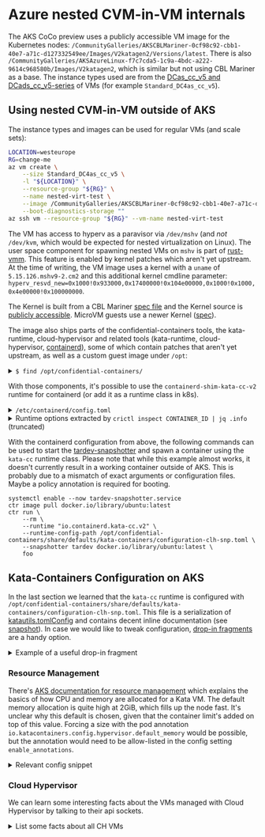 # Azure nested CVM-in-VM internals

The AKS CoCo preview uses a publicly accessible VM image for the Kubernetes nodes: `/CommunityGalleries/AKSCBLMariner-0cf98c92-cbb1-40e7-a71c-d127332549ee/Images/V2katagen2/Versions/latest`.
There is also `/CommunityGalleries/AKSAzureLinux-f7c7cda5-1c9a-4bdc-a222-9614c968580b/Images/V2katagen2`, which is similar but not using CBL Mariner as a base.
The instance types used are from the [DCas_cc_v5 and DCads_cc_v5-series](https://learn.microsoft.com/en-us/azure/virtual-machines/dcasccv5-dcadsccv5-series) of VMs (for example `Standard_DC4as_cc_v5`).

## Using nested CVM-in-VM outside of AKS

The instance types and images can be used for regular VMs (and scale sets):

```sh
LOCATION=westeurope
RG=change-me
az vm create \
    --size Standard_DC4as_cc_v5 \
    -l "${LOCATION}" \
    --resource-group "${RG}" \
    --name nested-virt-test \
    --image /CommunityGalleries/AKSCBLMariner-0cf98c92-cbb1-40e7-a71c-d127332549ee/Images/V2katagen2/Versions/latest \
    --boot-diagnostics-storage ""
az ssh vm --resource-group "${RG}" --vm-name nested-virt-test
```

The VM has access to hyperv as a paravisor via `/dev/mshv` (and *not* `/dev/kvm`, which would be expected for nested virtualization on Linux). The user space component for spawning nested VMs on `mshv` is part of [rust-vmm](https://github.com/rust-vmm/mshv).
This feature is enabled by kernel patches which aren't yet upstream. At the time of writing, the VM image uses a kernel with a `uname` of `5.15.126.mshv9-2.cm2` and this additional kernel cmdline parameter: `hyperv_resvd_new=0x1000!0x933000,0x17400000!0x104e00000,0x1000!0x1000,0x4e00000!0x100000000`.

The Kernel is built from a CBL Mariner [spec file](https://github.com/microsoft/CBL-Mariner/blob/2.0/SPECS/kernel-mshv/kernel-mshv.spec) and the Kernel source is [publicly accessible](https://cblmarinerstorage.blob.core.windows.net/sources/core/kernel-mshv-5.15.126.mshv9.tar.gz).
MicroVM guests use a newer Kernel ([spec](https://github.com/microsoft/CBL-Mariner/tree/2.0/SPECS/kernel-uvm-cvm)).

The image also ships parts of the confidential-containers tools, the kata-runtime, cloud-hypervisor and related tools (kata-runtime, cloud-hypervisor, [containerd](https://github.com/microsoft/confidential-containers-containerd)), some of which contain patches that aren't yet upstream, as well as a custom guest image under `/opt`:

<details>
<summary><code>$ find /opt/confidential-containers/</code></summary>

```shell-session
/opt/confidential-containers/
/opt/confidential-containers/libexec
/opt/confidential-containers/libexec/virtiofsd
/opt/confidential-containers/bin
/opt/confidential-containers/bin/kata-runtime
/opt/confidential-containers/bin/kata-monitor
/opt/confidential-containers/bin/cloud-hypervisor
/opt/confidential-containers/bin/cloud-hypervisor-snp
/opt/confidential-containers/bin/kata-collect-data.sh
/opt/confidential-containers/share
/opt/confidential-containers/share/kata-containers
/opt/confidential-containers/share/kata-containers/vmlinux.container
/opt/confidential-containers/share/kata-containers/kata-containers-igvm-debug.img
/opt/confidential-containers/share/kata-containers/kata-containers.img
/opt/confidential-containers/share/kata-containers/reference-info-base64
/opt/confidential-containers/share/kata-containers/kata-containers-igvm.img
/opt/confidential-containers/share/defaults
/opt/confidential-containers/share/defaults/kata-containers
/opt/confidential-containers/share/defaults/kata-containers/configuration-clh-snp.toml
/opt/confidential-containers/share/defaults/kata-containers/configuration-clh.toml
```
</details>

With those components, it's possible to use the `containerd-shim-kata-cc-v2` runtime for containerd (or add it as a runtime class in k8s).

<details>
<summary><code>/etc/containerd/config.toml</code></summary>

```toml
version = 2
oom_score = 0
[plugins."io.containerd.grpc.v1.cri"]
  sandbox_image = "mcr.microsoft.com/oss/kubernetes/pause:3.6"
  [plugins."io.containerd.grpc.v1.cri".containerd]
      disable_snapshot_annotations = false
    default_runtime_name = "runc"
    [plugins."io.containerd.grpc.v1.cri".containerd.runtimes.runc]
      runtime_type = "io.containerd.runc.v2"
    [plugins."io.containerd.grpc.v1.cri".containerd.runtimes.runc.options]
      BinaryName = "/usr/bin/runc"
    [plugins."io.containerd.grpc.v1.cri".containerd.runtimes.untrusted]
      runtime_type = "io.containerd.runc.v2"
    [plugins."io.containerd.grpc.v1.cri".containerd.runtimes.untrusted.options]
      BinaryName = "/usr/bin/runc"
  [plugins."io.containerd.grpc.v1.cri".cni]
    bin_dir = "/opt/cni/bin"
    conf_dir = "/etc/cni/net.d"
    conf_template = "/etc/containerd/kubenet_template.conf"
  [plugins."io.containerd.grpc.v1.cri".registry]
    config_path = "/etc/containerd/certs.d"
  [plugins."io.containerd.grpc.v1.cri".registry.headers]
    X-Meta-Source-Client = ["azure/aks"]
[metrics]
  address = "0.0.0.0:10257"
[plugins."io.containerd.grpc.v1.cri".containerd.runtimes.kata]
  runtime_type = "io.containerd.kata.v2"
[plugins."io.containerd.grpc.v1.cri".containerd.runtimes.katacli]
  runtime_type = "io.containerd.runc.v1"
[plugins."io.containerd.grpc.v1.cri".containerd.runtimes.katacli.options]
  NoPivotRoot = false
  NoNewKeyring = false
  ShimCgroup = ""
  IoUid = 0
  IoGid = 0
  BinaryName = "/usr/bin/kata-runtime"
  Root = ""
  CriuPath = ""
  SystemdCgroup = false
[proxy_plugins]
  [proxy_plugins.tardev]
    type = "snapshot"
    address = "/run/containerd/tardev-snapshotter.sock"
[plugins."io.containerd.grpc.v1.cri".containerd.runtimes.kata-cc]
  snapshotter = "tardev"
  runtime_type = "io.containerd.kata-cc.v2"
  privileged_without_host_devices = true
  pod_annotations = ["io.katacontainers.*"]
  [plugins."io.containerd.grpc.v1.cri".containerd.runtimes.kata-cc.options]
    ConfigPath = "/opt/confidential-containers/share/defaults/kata-containers/configuration-clh-snp.toml"
```
</details>

<details>
<summary>Runtime options extracted by <code>crictl inspect CONTAINER_ID | jq .info</code> (truncated)</summary>

```json
{
    "snapshotKey": "070f6f2f0ec920cc9e8c050bf08730c79d4af43c640b8cfc16002b8f1e009767",
    "snapshotter": "tardev",
    "runtimeType": "io.containerd.kata-cc.v2",
    "runtimeOptions": {
      "config_path": "/opt/confidential-containers/share/defaults/kata-containers/configuration-clh-snp.toml"
    }
}
```
</details>

With the containerd configuration from above, the following commands can be used to start the [tardev-snapshotter](https://github.com/kata-containers/tardev-snapshotter) and spawn a container using the `kata-cc` runtime class.
Please note that while this example almost works, it doesn't currently result in a working container outside of AKS.
This is probably due to a mismatch of exact arguments or configuration files.
Maybe a policy annotation is required for booting.

```
systemctl enable --now tardev-snapshotter.service
ctr image pull docker.io/library/ubuntu:latest
ctr run \
    --rm \
    --runtime "io.containerd.kata-cc.v2" \
    --runtime-config-path /opt/confidential-containers/share/defaults/kata-containers/configuration-clh-snp.toml \
    --snapshotter tardev docker.io/library/ubuntu:latest \
    foo
```

## Kata-Containers Configuration on AKS

In the last section we learned that the `kata-cc` runtime is configured with
`/opt/confidential-containers/share/defaults/kata-containers/configuration-clh-snp.toml`.
This file is a serialization of [katautils.tomlConfig] and contains decent inline documentation
(see [snapshot]). In case we would like to tweak configuration, [drop-in fragments] are a handy
option.

<details>
<summary>Example of a useful drop-in fragment</summary>

```sh
cat >/opt/confidential-containers/share/defaults/kata-containers/config.d/10-memory.toml <<EOF
[hypervisor.clh]
default_memory = 256
EOF
```
</details>

[katautils.tomlConfig]: https://github.com/kata-containers/kata-containers/blob/40d9a65/src/runtime/pkg/katautils/config.go#L64
[snapshot]: https://gist.github.com/burgerdev/6133d56deb1722a746df2269f4d33160
[drop-in fragments]: https://github.com/kata-containers/kata-containers/blob/main/src/runtime/README.md#drop-in-configuration-file-fragments

### Resource Management

There's [AKS documentation for resource management] which explains the basics of how CPU and
memory are allocated for a Kata VM.
The default memory allocation is quite high at 2GiB, which fills up the node fast.
It's unclear why this default is chosen, given that the container limit's added on top of this
value. Forcing a size with the pod annotation
`io.katacontainers.config.hypervisor.default_memory` would be possible, but the annotation would
need to be allow-listed in the config setting `enable_annotations`.

[AKS documentation for resource management]: https://learn.microsoft.com/en-us/azure/aks/confidential-containers-overview#resource-allocation-overview

<details>
<summary>Relevant config snippet</summary>

```toml
[hypervisor.clh]
default_memory = 2048  # MiB! Minimum seems to be around 256.
default_vcpus = 1
enable_annotations = ["enable_iommu"]

[runtime]
static_sandbox_resource_mgmt = true
```
</details>

### Cloud Hypervisor

We can learn some interesting facts about the VMs managed with Cloud Hypervisor by talking to their
api sockets.

<details>
<summary>List some facts about all CH VMs</summary>

```sh
find /run/vc/vm -name clh-api.sock -exec ch-remote --api-socket "{}" info ";" |
  jq -s 'map( {
    "sock": .config.vsock.socket,
    "policy": .config.payload.host_data,
    "vcpus": .config.cpus.max_vcpus,
    "memory_mib": (.config.memory.size / 1024 / 1024),
    "disks": [.config.disks[] | .path]
    }) | sort_by(.sock)'
```

```json
[
  {
    "sock": "/run/vc/vm/c9ebe6792862527ebbfea9aa353258e0d301fffdde784bb6dde65090ddc18704/clh.sock",
    "policy": "ee6d1cb44554a792665264c9fe412d270feeff32fbc2ef40158a1f969a45cec1",
    "vcpus": 1,
    "memory_mib": 2148,
    "disks": [
      "/opt/confidential-containers/share/kata-containers/kata-containers.img",
      "/var/lib/containerd/io.containerd.snapshotter.v1.tardev/layers/5a5aad80055ff20012a50dc25f8df7a29924474324d65f7d5306ee8ee27ff71d",
      "/var/lib/containerd/io.containerd.snapshotter.v1.tardev/layers/35ff57f24506a885c071fe2aaa526aa172b051477016e1d03feccb2bbc58b8b7"
    ]
  },
  "..."
]
```
</details>
